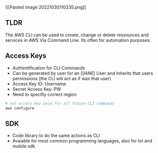 
![[Pasted image 20221030110235.png]]

## TLDR
The AWS CLI can be used to create, change or delete ressources and services in AWS Via Command Line. Its often for automation purposes.

## Access Keys
- Authentification for CLI Commands 
- Can be generated by user for an [[IAM]] User and inherits that users permissions (the CLI will act as if was that user)
- Access Key ID: Username 
- Secret Access Key: PW
- Need to specifiy correct region
``` bash
# set access key once for all future CLI commands
aws configure 
```

## SDK
- Code library to do the same actions as CLI
- Avaiable for most common programming languages, also for Iot and mobile sdk